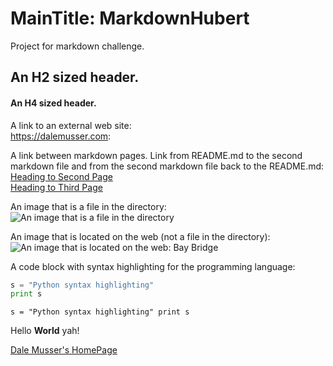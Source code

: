 # MainTitle: MarkdownHubert
Project for markdown challenge.



## An H2 sized header.


#### An H4 sized header.


A link to an external web site:</br>
<https://dalemusser.com>:


A link between markdown pages. Link from README.md to the second markdown file and from the second markdown file back to the README.md:</br>
[Heading to Second Page](second.md)</br>
[Heading to Third Page](third.md)


An image that is a file in the directory:</br>
![An image that is a file in the directory](https://github.com/Alifanfaron/MarkdownHubert/blob/master/A%20image%20file.png "this is the title text that you succeed in hovering to see")


An image that is located on the web (not a file in the directory):</br>
![An image that is located on the web: Bay Bridge](http://www.baybridgeinfo.org/sites/default/files/styles/Poster600337/public/images/implosion_3.jpg?itok=keFIbNiu "this is the title text of the image that is located on the web that you succeed in hovering to see")

A code block with syntax highlighting for the programming language:</br>
```python
s = "Python syntax highlighting"
print s
```
<code>s = "Python syntax highlighting"
print s</code>


Hello **World** yah!

[Dale Musser's HomePage](https://dalemusser.com)



